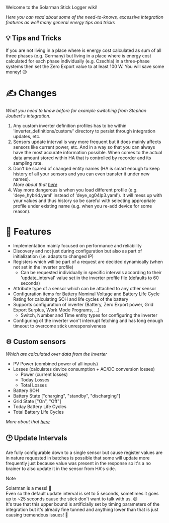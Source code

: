 Welcome to the Solarman Stick Logger wiki!  

_Here you can read about some of the need-to-knows, excessive integration features as well many general energy tips and tricks_

## 💡 Tips and Tricks  
If you are not living in a place where is energy cost calculated as sum of all three phases (e.g. Germany) but living in a place where is energy cost calculated for each phase individually (e.g. Czechia) in a three-phase systems then set the Zero Export value to at least 100 W. You will save some money! 😉

# ✍ Changes
_What you need to know before for example switching from Stephan Joubert's integration._
1. Any custom inverter definition profiles has to be within 'inverter_definitions/custom/' directory to persist through integration updates, etc.
2. Sensors update interval is way more frequent but it does mainly affects sensors like current power, etc. And in a way so that you can always have the most accurate information possible. When comes to the actual data amount stored within HA that is controlled by recorder and its sampling rate.
3. Don't be scared of changed entity names (HA is smart enough to keep history of all your sensors and you can even transfer it under new names).  
_More about that [here](https://github.com/davidrapan/ha-solarman/wiki/Naming-Scheme-%E2%80%90-sensor-renaming)_
4. Way more dangerous is when you load different profile (e.g. 'deye_hybrid.yaml' instead of 'deye_sg04lp3.yaml'). It will mess up with your values and thus history so be careful with selecting appropriate profile under existing name (e.g. when you re-add device for some reason).

# 🎁 Features
- Implementation mainly focused on performance and reliability
- Discovery and not just during configuration but also as part of initialization (i.e. adapts to changed IP)
- Registers which will be part of a request are decided dynamically (when not set in the inverter profile)
  - Can be requested individually in specific intervals according to their 'update_interval' value set in the inverter profile file (defaults to 60 seconds)
- Attribute type of a sensor which can be attached to any other sensor
- Configuration items for Battery Nominal Voltage and Battery Life Cycle Rating for calculating SOH and life cycles of the battery
- Supports configuration of inverter (Battery, Zero Export power, Grid Export Surplus, Work Mode Programs, ...)
  - Switch, Number and Time entity types for configuring the inverter
- Configuring of the inverter won't interrupt fetching and has long enough timeout to overcome stick unresponsiveness

## ⚙️ Custom sensors  
_Which are calculated over data from the inverter_
- PV Power (combined power of all inputs)
- Losses (calculates device consumption + AC/DC conversion losses)
  - Power (current losses)
  - Today Losses
  - Total Losses
- Battery SOH
- Battery State ["charging", "standby", "discharging"]
- Grid State ["On", "Off"]
- Today Battery Life Cycles
- Total Battery Life Cycles

_More about that [here](https://github.com/davidrapan/ha-solarman/wiki/Custom-sensors)_

## 🕑 Update Intervals

Are fully configurable down to a single sensor but cause register values are in nature requested in batches is possible that some will update more frequently just because value was present in the response so it's a no brainer to also update it in the sensor from HA's side.

> [!NOTE]  
> Solarman is a mess! 🤯  
> Even so the default update interval is set to 5 seconds, sometimes it goes up to ~25 seconds cause the stick don't want to talk with us. 😊  
> It's true that this upper bound is artificially set by timing parameters of the integration but it's already fine tunned and anything lower than that is just causing tremendous issues! 🙁
